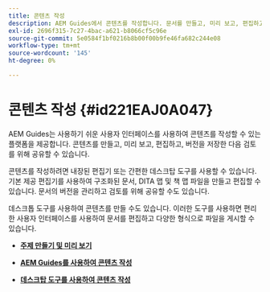 ```yaml
---
title: 콘텐츠 작성
description: AEM Guides에서 콘텐츠를 작성합니다. 문서를 만들고, 미리 보고, 편집하고, 버전을 저장하고, 검토를 위해 공유하는 방법을 알아봅니다.
exl-id: 2696f315-7c27-4bac-a621-b8066cf5c96e
source-git-commit: 5e0584f1bf0216b8b00f00b9fe46fa682c244e08
workflow-type: tm+mt
source-wordcount: '145'
ht-degree: 0%

---
```


# 콘텐츠 작성 {#id221EAJ0A047}

AEM Guides는 사용하기 쉬운 사용자 인터페이스를 사용하여 콘텐츠를 작성할 수 있는 플랫폼을 제공합니다. 콘텐츠를 만들고, 미리 보고, 편집하고, 버전을 저장한 다음 검토를 위해 공유할 수 있습니다.

콘텐츠를 작성하려면 내장된 편집기 또는 간편한 데스크탑 도구를 사용할 수 있습니다. 기본 제공 편집기를 사용하여 구조화된 문서, DITA 맵 및 책 맵 파일을 만들고 편집할 수 있습니다. 문서의 버전을 관리하고 검토를 위해 공유할 수도 있습니다.

데스크톱 도구를 사용하여 콘텐츠를 만들 수도 있습니다. 이러한 도구를 사용하면 편리한 사용자 인터페이스를 사용하여 문서를 편집하고 다양한 형식으로 파일을 게시할 수 있습니다.

- **[주제 만들기 및 미리 보기](create-preview-topics.md)**

- **[AEM Guides를 사용하여 콘텐츠 작성](authoring-content-xml-doc.md)**

- **[데스크탑 도구를 사용하여 콘텐츠 작성](author-desktop-tools.md)**
